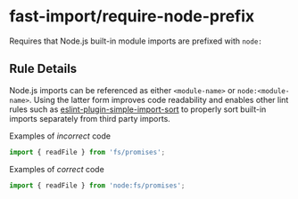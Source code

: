 # fast-import/require-node-prefix

Requires that Node.js built-in module imports are prefixed with `node:`

## Rule Details

Node.js imports can be referenced as either `<module-name>` or `node:<module-name>`. Using the latter form improves code readability and enables other lint rules such as [eslint-plugin-simple-import-sort](https://github.com/lydell/eslint-plugin-simple-import-sort) to properly sort built-in imports separately from third party imports.

Examples of _incorrect_ code

```js
import { readFile } from 'fs/promises';
```

Examples of _correct_ code

```js
import { readFile } from 'node:fs/promises';
```

